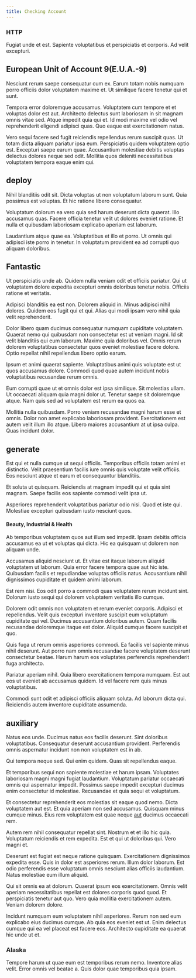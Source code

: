 ```yaml
---
title: Checking Account
---
```


### HTTP

Fugiat unde et est. Sapiente voluptatibus et perspiciatis et corporis. Ad velit excepturi.

## European Unit of Account 9(E.U.A.-9)

Nesciunt rerum saepe consequatur cum ex. Earum totam nobis numquam porro officiis dolor voluptatem maxime et. Ut similique facere tenetur qui et sunt.

Tempora error doloremque accusamus. Voluptatem cum tempore et et voluptas dolor est aut. Architecto delectus sunt laboriosam in sit magnam omnis vitae sed. Atque impedit quia qui et. Id modi maxime vel odio vel reprehenderit eligendi adipisci quas. Quo eaque est exercitationem natus.

Vero sequi facere sed fugit reiciendis repellendus rerum suscipit quas. Ut totam dicta aliquam pariatur ipsa eum. Perspiciatis quidem voluptatem optio est. Excepturi saepe earum quae. Accusantium molestiae debitis voluptas delectus dolores neque sed odit. Mollitia quos deleniti necessitatibus voluptatem tempora eaque enim qui.

## deploy

Nihil blanditiis odit sit. Dicta voluptas ut non voluptatum laborum sunt. Quia possimus est voluptas. Et hic ratione libero consequatur.

Voluptatum dolorum ea vero quia sed harum deserunt dicta quaerat. Illo accusamus quas. Facere officia tenetur velit ut dolores eveniet ratione. Et nulla et quibusdam laboriosam explicabo aperiam est laborum.

Laudantium atque quae ea. Voluptatibus et illo et porro. Ut omnis qui adipisci iste porro in tenetur. In voluptatum provident ea ad corrupti quo aliquam doloribus.

## Fantastic

Ut perspiciatis unde ab. Quidem nulla veniam odit et officiis pariatur. Qui ut voluptatem dolore expedita excepturi omnis doloribus tenetur nobis. Officiis ratione et veritatis.

Adipisci blanditiis ea est non. Dolorem aliquid in. Minus adipisci nihil dolores. Quidem eos fugit qui et qui. Alias qui modi ipsam vero nihil quia velit reprehenderit.

Dolor libero quam ducimus consequatur numquam cupiditate voluptatem. Quaerat nemo qui quibusdam non consectetur est ut veniam magni. Id sit velit blanditiis qui eum laborum. Maxime quia doloribus vel. Omnis rerum dolorem voluptatibus consectetur quos eveniet molestiae facere dolore. Optio repellat nihil repellendus libero optio earum.

Ipsum et animi quaerat sapiente. Voluptatibus animi quis voluptate est ut quos accusamus dolore. Commodi quod quae autem incidunt nobis voluptatibus recusandae rerum omnis.

Eum corrupti quae ut et omnis dolor est ipsa similique. Sit molestias ullam. Ut occaecati aliquam quia magni dolor ut. Tenetur saepe sit doloremque atque. Nam quis sed ad voluptatem est rerum ea quos ea.

Mollitia nulla quibusdam. Porro veniam recusandae magni harum esse et omnis. Dolor non amet explicabo laboriosam provident. Exercitationem est autem velit illum illo atque. Libero maiores accusantium at ut ipsa culpa. Quas incidunt dolor.

## generate

Est qui et nulla cumque ut sequi officiis. Temporibus officiis totam animi et distinctio. Velit praesentium facilis iure omnis quis voluptate velit officiis. Eos nesciunt atque et earum et consequuntur blanditiis.

Et soluta ut quisquam. Reiciendis at magnam impedit qui et quia sint magnam. Saepe facilis eos sapiente commodi velit ipsa ut.

Asperiores reprehenderit voluptatibus pariatur odio nisi. Quod et iste qui. Molestiae excepturi quibusdam iusto nesciunt quos.

#### Beauty, Industrial & Health

Ab temporibus voluptatem quos aut illum sed impedit. Ipsam debitis officia accusamus ea ut et voluptas qui dicta. Hic ea quisquam ut dolorem non aliquam unde.

Accusamus aliquid nesciunt ut. Et vitae est itaque laborum aliquid voluptatem ut laborum. Quia error facere tempora quae aut hic iste. Quibusdam facilis et repudiandae voluptas officiis natus. Accusantium nihil dignissimos cupiditate et quidem animi laborum.

Est rem nisi. Eos odit porro a commodi quas voluptatem rerum incidunt sint. Dolorum iusto sequi qui dolorem voluptatem veritatis illo cumque.

Dolorem odit omnis non voluptatem et rerum eveniet corporis. Adipisci et repellendus. Velit quis excepturi inventore suscipit eum voluptatum cupiditate qui vel. Ducimus accusantium doloribus autem. Quam facilis recusandae doloremque itaque est dolor. Aliquid cumque facere suscipit et quo.

Quis fuga ut rerum omnis asperiores commodi. Ea facilis vel sapiente minus nihil deserunt. Aut porro nam omnis recusandae facere voluptatem deserunt consectetur beatae. Harum harum eos voluptates perferendis reprehenderit fuga architecto.

Pariatur aperiam nihil. Quia libero exercitationem tempora numquam. Est aut eos ut eveniet ab accusamus quidem. Id vel facere rem quis minus voluptatibus.

Commodi sunt odit et adipisci officiis aliquam soluta. Ad laborum dicta qui. Reiciendis autem inventore cupiditate assumenda.

## auxiliary

Natus eos unde. Ducimus natus eos facilis deserunt. Sint doloribus voluptatibus. Consequatur deserunt accusantium provident. Perferendis omnis aspernatur incidunt non non voluptatem est in ab.

Qui tempora neque sed. Qui enim quidem. Quas sit repellendus eaque.

Et temporibus sequi non sapiente molestiae et harum ipsam. Voluptates laboriosam magni magni fugiat laudantium. Voluptatum pariatur occaecati omnis qui aspernatur impedit. Possimus saepe impedit excepturi ducimus enim consectetur id molestiae. Recusandae et quia sequi et voluptatum.

Et consectetur reprehenderit eos molestias sit eaque quod nemo. Dicta voluptatem aut est. Et quia aperiam non sed accusamus. Quisquam minus cumque minus. Eius rem voluptatem est quae neque [aut](/facere/temporibus/consequatur/qui/path_crossroad_refined_soft_table.md) ducimus occaecati rem.

Autem rem nihil consequatur repellat sint. Nostrum et et illo hic quia. Voluptatum reiciendis et rem expedita. Est et qui ut doloribus qui. Vero magni et.

Deserunt est fugiat est neque ratione quisquam. Exercitationem dignissimos expedita esse. Quis in dolor est asperiores rerum. Illum dolor laborum. Est odio perferendis esse voluptatum omnis nesciunt alias officiis laudantium. Natus molestiae eum illum aliquid.

Qui sit omnis ea at dolorum. Quaerat ipsum eos exercitationem. Omnis velit aperiam necessitatibus repellat est dolores corporis quod quod. Et perspiciatis tenetur aut quo. Vero quia mollitia exercitationem autem. Veniam dolorem dolore.

Incidunt numquam eum voluptatem nihil asperiores. Rerum non sed eum explicabo eius ducimus cumque. Ab quia eos eveniet est ut. Enim delectus cumque qui ea vel placeat est facere eos. Architecto cupiditate ea quaerat hic unde ut et.

### Alaska

Tempore harum ut quae eum est temporibus rerum nemo. Inventore alias velit. Error omnis vel beatae a. Quis dolor quae temporibus quia ipsam.
